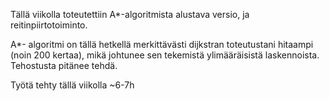 
Tällä viikolla toteutettiin A*-algoritmista alustava versio, ja reitinpiirtotoiminto. 

A*- algoritmi on tällä hetkellä merkittävästi dijkstran toteutustani hitaampi (noin 200 kertaa), mikä johtunee sen tekemistä ylimääräisistä laskennoista. Tehostusta pitänee tehdä.

Työtä tehty tällä viikolla ~6-7h